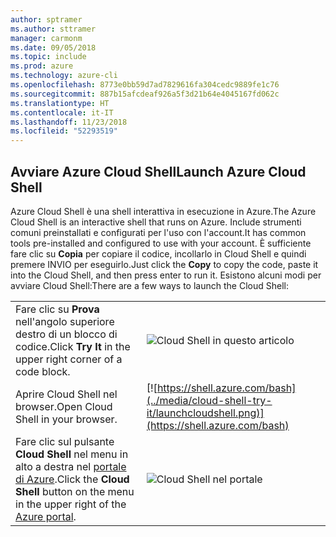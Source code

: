 ```yaml
---
author: sptramer
ms.author: sttramer
manager: carmonm
ms.date: 09/05/2018
ms.topic: include
ms.prod: azure
ms.technology: azure-cli
ms.openlocfilehash: 8773e0bb59d7ad7829616fa304cedc9889fe1c76
ms.sourcegitcommit: 887b15afcdeaf926a5f3d21b64e4045167fd062c
ms.translationtype: HT
ms.contentlocale: it-IT
ms.lasthandoff: 11/23/2018
ms.locfileid: "52293519"
---
```

## <a name="launch-azure-cloud-shell"></a><span data-ttu-id="4a23c-101">Avviare Azure Cloud Shell</span><span class="sxs-lookup"><span data-stu-id="4a23c-101">Launch Azure Cloud Shell</span></span>

<span data-ttu-id="4a23c-102">Azure Cloud Shell è una shell interattiva in esecuzione in Azure.</span><span class="sxs-lookup"><span data-stu-id="4a23c-102">The Azure Cloud Shell is an interactive shell that runs on Azure.</span></span> <span data-ttu-id="4a23c-103">Include strumenti comuni preinstallati e configurati per l'uso con l'account.</span><span class="sxs-lookup"><span data-stu-id="4a23c-103">It has common tools pre-installed and configured to use with your account.</span></span> <span data-ttu-id="4a23c-104">È sufficiente fare clic su **Copia** per copiare il codice, incollarlo in Cloud Shell e quindi premere INVIO per eseguirlo.</span><span class="sxs-lookup"><span data-stu-id="4a23c-104">Just click the **Copy** to copy the code, paste it into the Cloud Shell, and then press enter to run it.</span></span>  <span data-ttu-id="4a23c-105">Esistono alcuni modi per avviare Cloud Shell:</span><span class="sxs-lookup"><span data-stu-id="4a23c-105">There are a few ways to launch the Cloud Shell:</span></span>

|   | |
|-----------------------------------------------|---|
| <span data-ttu-id="4a23c-106">Fare clic su **Prova** nell'angolo superiore destro di un blocco di codice.</span><span class="sxs-lookup"><span data-stu-id="4a23c-106">Click **Try It** in the upper right corner of a code block.</span></span> | ![Cloud Shell in questo articolo](../media/cloud-shell-try-it/cli-try-it.png) |
| <span data-ttu-id="4a23c-108">Aprire Cloud Shell nel browser.</span><span class="sxs-lookup"><span data-stu-id="4a23c-108">Open Cloud Shell in your browser.</span></span> | [![https://shell.azure.com/bash](../media/cloud-shell-try-it/launchcloudshell.png)](https://shell.azure.com/bash) |
| <span data-ttu-id="4a23c-109">Fare clic sul pulsante **Cloud Shell** nel menu in alto a destra nel [portale di Azure](https://portal.azure.com).</span><span class="sxs-lookup"><span data-stu-id="4a23c-109">Click the **Cloud Shell** button on the menu in the upper right of the [Azure portal](https://portal.azure.com).</span></span> | ![Cloud Shell nel portale](../media/cloud-shell-try-it/cloud-shell-menu.png) |
